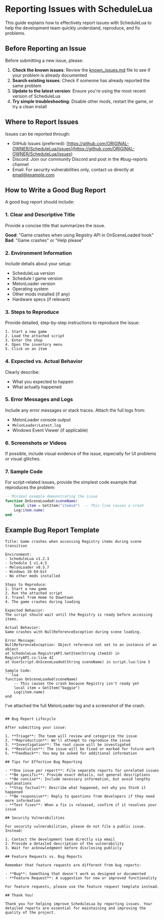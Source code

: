# Reporting Issues with ScheduleLua

This guide explains how to effectively report issues with ScheduleLua to help the development team quickly understand, reproduce, and fix problems.

## Before Reporting an Issue

Before submitting a new issue, please:

1. **Check the known issues**: Review the [known_issues.md](https://github.com/ORIGINAL-OWNER/ScheduleLua/blob/main/ScheduleLua/known_issues.md) file to see if your problem is already documented
2. **Search existing issues**: Check if someone has already reported the same problem
3. **Update to the latest version**: Ensure you're using the most recent version of ScheduleLua
4. **Try simple troubleshooting**: Disable other mods, restart the game, or try a clean install

## Where to Report Issues

Issues can be reported through:

- GitHub Issues (preferred): [https://github.com/ORIGINAL-OWNER/ScheduleLua/issues](https://github.com/ORIGINAL-OWNER/ScheduleLua/issues)
- Discord: Join our community Discord and post in the #bug-reports channel
- Email: For security vulnerabilities only, contact us directly at [email@example.com](mailto:email@example.com)

## How to Write a Good Bug Report

A good bug report should include:

### 1. Clear and Descriptive Title

Provide a concise title that summarizes the issue.

**Good**: "Game crashes when using Registry API in OnSceneLoaded hook"  
**Bad**: "Game crashes" or "Help please"

### 2. Environment Information

Include details about your setup:

- ScheduleLua version
- Schedule I game version
- MelonLoader version
- Operating system
- Other mods installed (if any)
- Hardware specs (if relevant)

### 3. Steps to Reproduce

Provide detailed, step-by-step instructions to reproduce the issue:

```
1. Start a new game
2. Load the attached script
3. Enter the shop
4. Open the inventory menu
5. Click on an item
```

### 4. Expected vs. Actual Behavior

Clearly describe:
- What you expected to happen
- What actually happened

### 5. Error Messages and Logs

Include any error messages or stack traces. Attach the full logs from:

- MelonLoader console output
- `MelonLoader/Latest.log`
- Windows Event Viewer (if applicable)

### 6. Screenshots or Videos

If possible, include visual evidence of the issue, especially for UI problems or visual glitches.

### 7. Sample Code

For script-related issues, provide the simplest code example that reproduces the problem:

```lua
-- Minimal example demonstrating the issue
function OnSceneLoaded(sceneName)
    local item = GetItem("itemid")  -- This line causes a crash
    Log(item.name)
end
```

## Example Bug Report Template

```
Title: Game crashes when accessing Registry items during scene transition

Environment:
- ScheduleLua v1.2.3
- Schedule I v1.4.5
- MelonLoader v0.5.7
- Windows 10 64-bit
- No other mods installed

Steps to Reproduce:
1. Start a new game
2. Run the attached script
3. Travel from Home to Downtown
4. The game crashes during loading

Expected Behavior:
The script should wait until the Registry is ready before accessing items.

Actual Behavior:
Game crashes with NullReferenceException during scene loading.

Error Message:
NullReferenceException: Object reference not set to an instance of an object
at ScheduleLua.RegistryAPI.GetItem(String itemId) in RegistryAPI.cs:line 42
at UserScript.OnSceneLoaded(String sceneName) in script.lua:line 5

Sample Code:
```lua
function OnSceneLoaded(sceneName)
    -- This causes the crash because Registry isn't ready yet
    local item = GetItem("baggie")
    Log(item.name)
end
```

I've attached the full MelonLoader log and a screenshot of the crash.
```

## Bug Report Lifecycle

After submitting your issue:

1. **Triage**: The team will review and categorize the issue
2. **Reproduction**: We'll attempt to reproduce the issue
3. **Investigation**: The root cause will be investigated
4. **Resolution**: The issue will be fixed or marked for future work
5. **Feedback**: You may be asked for additional information

## Tips for Effective Bug Reporting

- **One issue per report**: File separate reports for unrelated issues
- **Be specific**: Provide exact details, not general descriptions
- **Be concise**: Include necessary information, but avoid lengthy explanations
- **Stay factual**: Describe what happened, not why you think it happened
- **Be responsive**: Reply to questions from developers if they need more information
- **Test fixes**: When a fix is released, confirm if it resolves your issue

## Security Vulnerabilities

For security vulnerabilities, please do not file a public issue. Instead:

1. Contact the development team directly via email
2. Provide a detailed description of the vulnerability
3. Wait for acknowledgment before disclosing publicly

## Feature Requests vs. Bug Reports

Remember that feature requests are different from bug reports:

- **Bug**: Something that doesn't work as designed or documented
- **Feature Request**: A suggestion for new or improved functionality

For feature requests, please use the feature request template instead.

## Thank You!

Thank you for helping improve ScheduleLua by reporting issues. Your detailed reports are essential for maintaining and improving the quality of the project. 